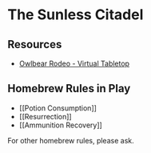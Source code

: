 # The Sunless Citadel

## Resources

- [Owlbear Rodeo - Virtual Tabletop](https://www.owlbear.app/room/NxPsDALr80la/TheVoidUser)

## Homebrew Rules in Play

- [[Potion Consumption]]
- [[Resurrection]]
- [[Ammunition Recovery]] 

For other homebrew rules, please ask.
